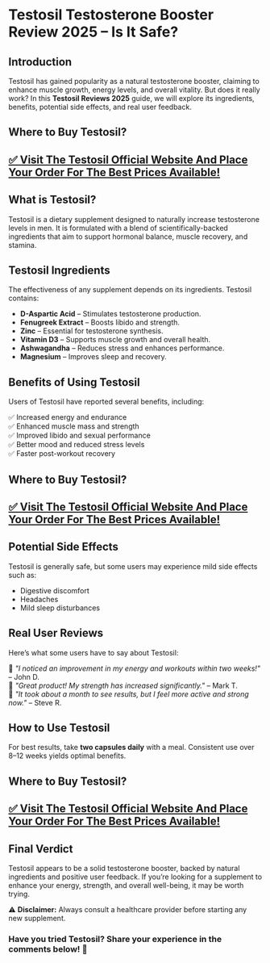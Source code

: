 # Testosil Testosterone Booster Review 2025 – Is It Safe?

## Introduction
Testosil has gained popularity as a natural testosterone booster, claiming to enhance muscle growth, energy levels, and overall vitality. But does it really work? In this **Testosil Reviews 2025** guide, we will explore its ingredients, benefits, potential side effects, and real user feedback.

## Where to Buy Testosil?
## <strong>[✅ Visit The Testosil Official Website And Place Your Order For The Best Prices Available!](https://surl.li/ztfgzq)</strong>

## What is Testosil?
Testosil is a dietary supplement designed to naturally increase testosterone levels in men. It is formulated with a blend of scientifically-backed ingredients that aim to support hormonal balance, muscle recovery, and stamina.

## Testosil Ingredients
The effectiveness of any supplement depends on its ingredients. Testosil contains:

- **D-Aspartic Acid** – Stimulates testosterone production.
- **Fenugreek Extract** – Boosts libido and strength.
- **Zinc** – Essential for testosterone synthesis.
- **Vitamin D3** – Supports muscle growth and overall health.
- **Ashwagandha** – Reduces stress and enhances performance.
- **Magnesium** – Improves sleep and recovery.

## Benefits of Using Testosil
Users of Testosil have reported several benefits, including:

✅ Increased energy and endurance  
✅ Enhanced muscle mass and strength  
✅ Improved libido and sexual performance  
✅ Better mood and reduced stress levels  
✅ Faster post-workout recovery  

## Where to Buy Testosil?
## <strong>[✅ Visit The Testosil Official Website And Place Your Order For The Best Prices Available!](https://surl.li/ztfgzq)</strong>

## Potential Side Effects
Testosil is generally safe, but some users may experience mild side effects such as:

- Digestive discomfort
- Headaches
- Mild sleep disturbances

## Real User Reviews
Here’s what some users have to say about Testosil:

💬 *"I noticed an improvement in my energy and workouts within two weeks!"* – John D.  
💬 *"Great product! My strength has increased significantly."* – Mark T.  
💬 *"It took about a month to see results, but I feel more active and strong now."* – Steve R.  

## How to Use Testosil
For best results, take **two capsules daily** with a meal. Consistent use over 8–12 weeks yields optimal benefits.

## Where to Buy Testosil?
## <strong>[✅ Visit The Testosil Official Website And Place Your Order For The Best Prices Available!](https://surl.li/ztfgzq)</strong>

## Final Verdict
Testosil appears to be a solid testosterone booster, backed by natural ingredients and positive user feedback. If you’re looking for a supplement to enhance your energy, strength, and overall well-being, it may be worth trying.

⚠️ **Disclaimer:** Always consult a healthcare provider before starting any new supplement.


### Have you tried Testosil? Share your experience in the comments below! 🚀

